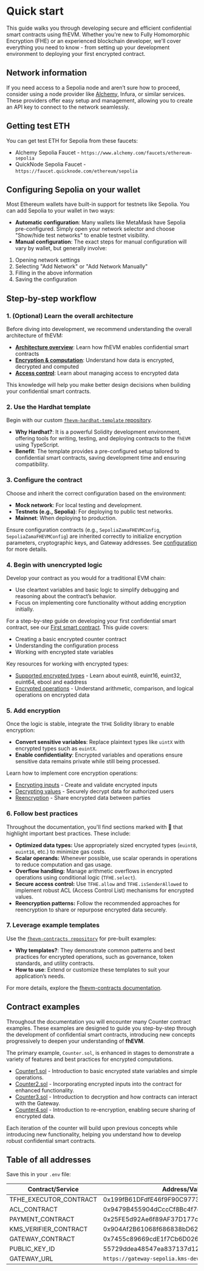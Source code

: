 # Quick start

This guide walks you through developing secure and efficient confidential smart contracts using fhEVM. Whether you're new to Fully Homomorphic Encryption (FHE) or an experienced blockchain developer, we'll cover everything you need to know - from setting up your development environment to deploying your first encrypted contract.

## Network information

If you need access to a Sepolia node and aren’t sure how to proceed, consider using a node provider like [Alchemy](https://www.alchemy.com/), Infura, or similar services. These providers offer easy setup and management, allowing you to create an API key to connect to the network seamlessly.

## Getting test ETH

You can get test ETH for Sepolia from these faucets:

- Alchemy Sepolia Faucet - `https://www.alchemy.com/faucets/ethereum-sepolia`
- QuickNode Sepolia Faucet - `https://faucet.quicknode.com/ethereum/sepolia`

## Configuring Sepolia on your wallet

Most Ethereum wallets have built-in support for testnets like Sepolia. You can add Sepolia to your wallet in two ways:

- **Automatic configuration**: Many wallets like MetaMask have Sepolia pre-configured. Simply open your network selector and choose "Show/hide test networks" to enable testnet visibility.
- **Manual configuration**: The exact steps for manual configuration will vary by wallet, but generally involve:

1. Opening network settings
2. Selecting "Add Network" or "Add Network Manually"
3. Filling in the above information
4. Saving the configuration

## Step-by-step workflow

### 1. (Optional) Learn the overall architecture

Before diving into development, we recommend understanding the overall architecture of fhEVM:

- [**Architecture overview**](../fundamentals/architecture_overview.md): Learn how fhEVM enables confidential smart contracts
- [**Encryption & computation**](../fundamentals/d_re_ecrypt_compute.md): Understand how data is encrypted, decrypted and computed
- [**Access control**](../fundamentals/acl/): Learn about managing access to encrypted data

This knowledge will help you make better design decisions when building your confidential smart contracts.

### 2. Use the Hardhat template

Begin with our custom [`fhevm-hardhat-template` repository](https://github.com/zama-ai/fhevm-hardhat-template).

- **Why Hardhat?**: It is a powerful Solidity development environment, offering tools for writing, testing, and deploying contracts to the `fhEVM` using TypeScript.
- **Benefit**: The template provides a pre-configured setup tailored to confidential smart contracts, saving development time and ensuring compatibility.

### 3. Configure the contract

Choose and inherit the correct configuration based on the environment:

- **Mock network**: For local testing and development.
- **Testnets (e.g., Sepolia)**: For deploying to public test networks.
- **Mainnet**: When deploying to production.

Ensure configuration contracts (e.g., `SepoliaZamaFHEVMConfig`, `SepoliaZamaFHEVMConfig`) are inherited correctly to initialize encryption parameters, cryptographic keys, and Gateway addresses. See [configuration](../fundamentals/configure.md) for more details.

### 4. Begin with unencrypted logic

Develop your contract as you would for a traditional EVM chain:

- Use cleartext variables and basic logic to simplify debugging and reasoning about the contract’s behavior.
- Focus on implementing core functionality without adding encryption initially.

For a step-by-step guide on developing your first confidential smart contract, see our [First smart contract](../getting_started/first_smart_contract.md). This guide covers:

- Creating a basic encrypted counter contract
- Understanding the configuration process
- Working with encrypted state variables

Key resources for working with encrypted types:

- [Supported encrypted types](../fundamentals/types.md) - Learn about euint8, euint16, euint32, euint64, ebool and eaddress
- [Encrypted operations](../fundamentals/operations.md) - Understand arithmetic, comparison, and logical operations on encrypted data

### 5. Add encryption

Once the logic is stable, integrate the `TFHE` Solidity library to enable encryption:

- **Convert sensitive variables**: Replace plaintext types like `uintX` with encrypted types such as `euintX`.
- **Enable confidentiality**: Encrypted variables and operations ensure sensitive data remains private while still being processed.

Learn how to implement core encryption operations:

- [Encrypting inputs](../fundamentals/inputs.md) - Create and validate encrypted inputs
- [Decrypting values](../fundamentals/decryption/decrypt.md) - Securely decrypt data for authorized users
- [Reencryption](../fundamentals/decryption/reencryption.md) - Share encrypted data between parties

### 6. Follow best practices

Throughout the documentation, you'll find sections marked with 🔧 that highlight important best practices. These include:

- **Optimized data types:** Use appropriately sized encrypted types (`euint8`, `euint16`, etc.) to minimize gas costs.
- **Scalar operands:** Whenever possible, use scalar operands in operations to reduce computation and gas usage.
- **Overflow handling:** Manage arithmetic overflows in encrypted operations using conditional logic (`TFHE.select`).
- **Secure access control:** Use `TFHE.allow` and `TFHE.isSenderAllowed` to implement robust ACL (Access Control List) mechanisms for encrypted values.
- **Reencryption patterns:** Follow the recommended approaches for reencryption to share or repurpose encrypted data securely.

### 7. Leverage example templates

Use the [`fhevm-contracts repository`](https://github.com/zama-ai/fhevm-contracts) for pre-built examples:

- **Why templates?**: They demonstrate common patterns and best practices for encrypted operations, such as governance, token standards, and utility contracts.
- **How to use**: Extend or customize these templates to suit your application’s needs.

For more details, explore the [fhevm-contracts documentation](../guides/contracts.md).

## Contract examples

Throughout the documentation you will encounter many Counter contract examples. These examples are designed to guide you step-by-step through the development of confidential smart contracts, introducing new concepts progressively to deepen your understanding of **fhEVM**.

The primary example, `Counter.sol`, is enhanced in stages to demonstrate a variety of features and best practices for encrypted computations.

- [Counter1.sol](../getting_started/first_smart_contract.md#your-first-smart-contract) - Introduction to basic encrypted state variables and simple operations.
- [Counter2.sol](../fundamentals/inputs.md#upgrade-of-our-counter-contract) - Incorporating encrypted inputs into the contract for enhanced functionality.
- [Counter3.sol](../fundamentals/decryption/decrypt.md#applying-decryption-to-the-counter-example) - Introduction to decryption and how contracts can interact with the Gateway.
- [Counter4.sol](../fundamentals/decryption/reencryption.md#applying-re-encryption-to-the-counter-example) - Introduction to re-encryption, enabling secure sharing of encrypted data.

Each iteration of the counter will build upon previous concepts while introducing new functionality, helping you understand how to develop robust confidential smart contracts.

## Table of all addresses

Save this in your `.env` file:

| Contract/Service       | Address/Value                                      |
| ---------------------- | -------------------------------------------------- |
| TFHE_EXECUTOR_CONTRACT | 0x199fB61DFdfE46f9F90C9773769c28D9623Bb90e         |
| ACL_CONTRACT           | 0x9479B455904dCccCf8Bc4f7dF8e9A1105cBa2A8e         |
| PAYMENT_CONTRACT       | 0x25FE5d92Ae6f89AF37D177cF818bF27EDFe37F7c         |
| KMS_VERIFIER_CONTRACT  | 0x904Af2B61068f686838bD6257E385C2cE7a09195         |
| GATEWAY_CONTRACT       | 0x7455c89669cdE1f7Cb6D026DFB87263422D821ca         |
| PUBLIC_KEY_ID          | 55729ddea48547ea837137d122e1c90043e94c41           |
| GATEWAY_URL            | `https://gateway-sepolia.kms-dev-v1.bc.zama.team/` |
